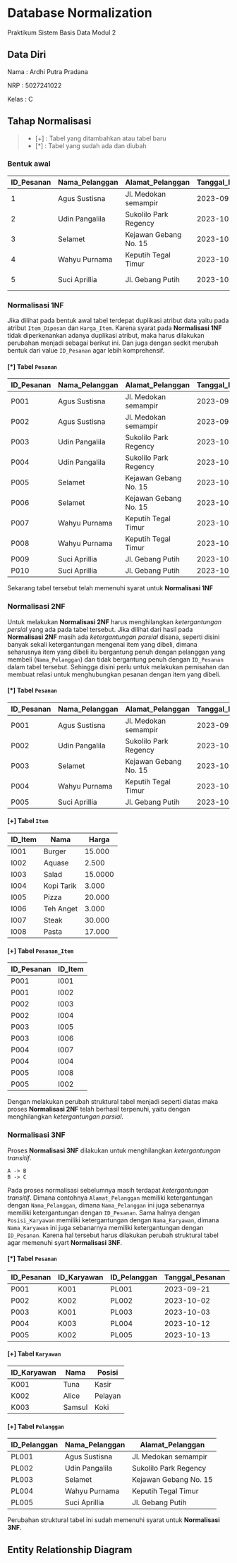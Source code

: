 # Database Normalization
Praktikum Sistem Basis Data Modul 2

## Data Diri

Nama : Ardhi Putra Pradana

NRP : 5027241022

Kelas : C

## Tahap Normalisasi

> - [+] : Tabel yang ditambahkan atau tabel baru
> - [*] : Tabel yang sudah ada dan diubah

### Bentuk awal

| ID_Pesanan | Nama_Pelanggan | Alamat_Pelanggan      | Tanggal_Pesanan | Item_Dipesan      | Harga_Item    | Nama_Karyawan | Posisi_Karyawan | Metode_Pembayaran |
| ---------- | -------------- | --------------------- | --------------- | ----------------- | ------------- | ------------- | --------------- | ----------------- |
| 1          | Agus Sustisna  | Jl. Medokan semampir  | 2023-09-21      | Burger, Aquase    | 15.000, 2.500 | Tuna          | Kasir           | Tunai             |
| 2          | Udin Pangalila | Sukolilo Park Regency | 2023-10-02      | Salad, Kopi Tarik | 15.000, 5.000 | Alice         | Pelayan         | Kartu Kredit      |
| 3          | Selamet        | Kejawan Gebang No. 15 | 2023-10-03      | Pizza, Teh Anget  | 20.000, 3.000 | Tuna          | Kasir           | Tunai             |
| 4          | Wahyu Purnama  | Keputih Tegal Timur   | 2023-10-12      | Steak, Kopi Tarik | 30.000, 5.000 | Samsul        | Koki            | QRIS              |
| 5          | Suci Aprillia  | Jl. Gebang Putih      | 2023-10-13      | Pasta, Aquase     | 17.000, 2.500 | Alice         | Pelayan         | Kartu Debit       |

### Normalisasi 1NF

Jika dilihat pada bentuk awal tabel terdepat duplikasi atribut data yaitu pada atribut `Item_Dipesan` dan `Harga_Item`.
Karena syarat pada **Normalisasi 1NF** tidak diperkenankan adanya duplikasi atribut, maka harus dilakukan perubahan menjadi sebagai berikut ini.
Dan juga dengan sedkit merubah bentuk dari value `ID_Pesanan` agar lebih komprehensif.

#### [*] Tabel `Pesanan`

| ID_Pesanan | Nama_Pelanggan | Alamat_Pelanggan      | Tanggal_Pesanan | Item_Dipesan | Harga_Item | Nama_Karyawan | Posisi_Karyawan | Metode_Pembayaran |
| ---------- | -------------- | --------------------- | --------------- | ------------ | ---------- | ------------- | --------------- | ----------------- |
| P001       | Agus Sustisna  | Jl. Medokan semampir  | 2023-09-21      | Burger       | 15.000     | Tuna          | Kasir           | Tunai             |
| P002       | Agus Sustisna  | Jl. Medokan semampir  | 2023-09-21      | Aquase       | 2.500      | Tuna          | Kasir           | Tunai             |
| P003       | Udin Pangalila | Sukolilo Park Regency | 2023-10-02      | Salad        | 15.000     | Alice         | Pelayan         | Kartu Kredit      |
| P004       | Udin Pangalila | Sukolilo Park Regency | 2023-10-02      | Kopi Tarik   | 5.000      | Alice         | Pelayan         | Kartu Kredit      |
| P005       | Selamet        | Kejawan Gebang No. 15 | 2023-10-03      | Pizza        | 20.000     | Tuna          | Kasir           | Tunai             |
| P006       | Selamet        | Kejawan Gebang No. 15 | 2023-10-03      | Teh Anget    | 3.000      | Tuna          | Kasir           | Tunai             |
| P007       | Wahyu Purnama  | Keputih Tegal Timur   | 2023-10-12      | Steak        | 30.000     | Samsul        | Koki            | QRIS              |
| P008       | Wahyu Purnama  | Keputih Tegal Timur   | 2023-10-12      | Kopi Tarik   | 5.000      | Samsul        | Koki            | QRIS              |
| P009       | Suci Aprillia  | Jl. Gebang Putih      | 2023-10-13      | Pasta        | 17.000     | Alice         | Pelayan         | Kartu Debit       |
| P010       | Suci Aprillia  | Jl. Gebang Putih      | 2023-10-13      | Aquase       | 2.500      | Alice         | Pelayan         | Kartu Debit       |

Sekarang tabel tersebut telah memenuhi syarat untuk **Normalisasi 1NF**

### Normalisasi 2NF

Untuk melakukan **Normalisasi 2NF** harus menghilangkan *ketergantungan persial* yang ada pada tabel tersebut.
Jika dilihat dari hasil pada **Normalisasi 2NF** masih ada *ketergantungan parsial* disana, seperti disini banyak sekali ketergantungan mengenai item yang dibeli, dimana seharusnya item yang dibeli itu bergantung penuh dengan pelanggan yang membeli (`Nama_Pelanggan`) dan tidak bergantung penuh dengan `ID_Pesanan` dalam tabel tersebut.
Sehingga disini perlu untuk melakukan pemisahan dan membuat relasi untuk menghubungkan pesanan dengan item yang dibeli.

#### [*] Tabel `Pesanan`

| ID_Pesanan | Nama_Pelanggan | Alamat_Pelanggan      | Tanggal_Pesanan | Nama_Karyawan | Posisi_Karyawan | Metode_Pembayaran |
| ---------- | -------------- | --------------------- | --------------- | ------------- | --------------- | ----------------- |
| P001       | Agus Sustisna  | Jl. Medokan semampir  | 2023-09-21      | Tuna          | Kasir           | Tunai             |
| P002       | Udin Pangalila | Sukolilo Park Regency | 2023-10-02      | Alice         | Pelayan         | Kartu Kredit      |
| P003       | Selamet        | Kejawan Gebang No. 15 | 2023-10-03      | Tuna          | Kasir           | Tunai             |
| P004       | Wahyu Purnama  | Keputih Tegal Timur   | 2023-10-12      | Samsul        | Koki            | QRIS              |
| P005       | Suci Aprillia  | Jl. Gebang Putih      | 2023-10-13      | Alice         | Pelayan         | Kartu Debit       |

#### [+] Tabel `Item`

| ID_Item | Nama       | Harga   |
| ------- | ---------- | ------- |
| I001    | Burger     | 15.000  |
| I002    | Aquase     | 2.500   |
| I003    | Salad      | 15.0000 |
| I004    | Kopi Tarik | 3.000   |
| I005    | Pizza      | 20.000  |
| I006    | Teh Anget  | 3.000   |
| I007    | Steak      | 30.000  |
| I008    | Pasta      | 17.000  |

#### [+] Tabel `Pesanan_Item`

| ID_Pesanan | ID_Item |
| ---------- | ------- |
| P001       | I001    |
| P001       | I002    |
| P002       | I003    |
| P002       | I004    |
| P003       | I005    |
| P003       | I006    |
| P004       | I007    |
| P004       | I004    |
| P005       | I008    |
| P005       | I002    |

Dengan melakukan perubah struktural tabel menjadi seperti diatas maka proses **Normalisasi 2NF** telah berhasil terpenuhi, yaitu dengan menghilangkan *ketergantungan parsial*.

### Normalisasi 3NF

Proses **Normalisasi 3NF** dilakukan untuk menghilangkan *ketergantungan transitif*.
```
A -> B
B -> C
```

Pada proses normalisasi sebelumnya masih terdapat *ketergantungan transitif*.
Dimana contohnya `Alamat_Pelanggan` memiliki ketergantungan dengan `Nama_Pelanggan`, dimana `Nama_Pelanggan` ini juga sebenarnya memiliki ketergantungan dengan `ID_Pesanan`.
Sama halnya dengan `Posisi_Karyawan` memiliki ketergantungan dengan `Nama_Karyawan`, dimana `Nama_Karyawan` ini juga sebanarnya memiliki ketergantungan dengan `ID_Pesanan`.
Karena hal tersebut harus dilakukan perubah struktural tabel agar memenuhi syart **Normalisasi 3NF**.

#### [*] Tabel `Pesanan`

| ID_Pesanan | ID_Karyawan | ID_Pelanggan | Tanggal_Pesanan | Metode_Pembayaran |
| ---------- | ----------- | ------------ | --------------- | ----------------- |
| P001       | K001        | PL001        | 2023-09-21      | Tunai             |
| P002       | K002        | PL002        | 2023-10-02      | Kartu Kredit      |
| P003       | K001        | PL003        | 2023-10-03      | Tunai             |
| P004       | K003        | PL004        | 2023-10-12      | QRIS              |
| P005       | K002        | PL005        | 2023-10-13      | Kartu Debit       |

#### [+] Tabel `Karyawan`

| ID_Karyawan | Nama   | Posisi  |
| ----------- | ------ | ------- |
| K001        | Tuna   | Kasir   |
| K002        | Alice  | Pelayan |
| K003        | Samsul | Koki    |


#### [+] Tabel `Pelanggan`

| ID_Pelanggan | Nama_Pelanggan | Alamat_Pelanggan      |
| ------------ | -------------- | --------------------- |
| PL001        | Agus Sustisna  | Jl. Medokan semampir  |
| PL002        | Udin Pangalila | Sukolilo Park Regency |
| PL003        | Selamet        | Kejawan Gebang No. 15 |
| PL004        | Wahyu Purnama  | Keputih Tegal Timur   |
| PL005        | Suci Aprillia  | Jl. Gebang Putih      |

Perubahan struktural tabel ini sudah memenuhi syarat untuk **Normalisasi 3NF**.

## Entity Relationship Diagram